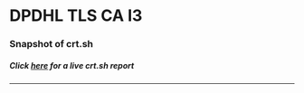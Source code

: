 # DPDHL TLS CA I3
### Snapshot of crt.sh
##### Click [here](https://crt.sh/?q=A1CB90251916A67885D59174C7FA5CDEB18A71510A47335F406309F25E012E0E) for a live crt.sh report

---
